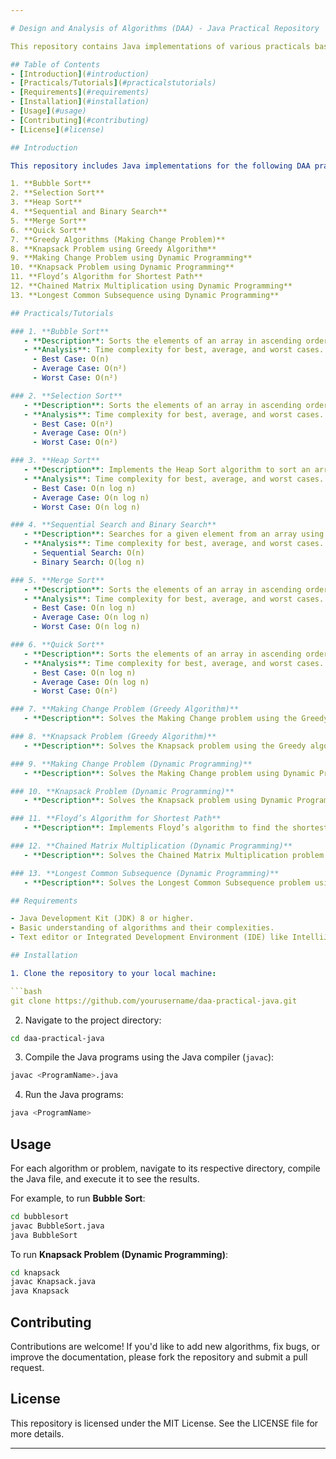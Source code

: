 ```yaml
---

# Design and Analysis of Algorithms (DAA) - Java Practical Repository

This repository contains Java implementations of various practicals based on the Design and Analysis of Algorithms (DAA) course. The practicals involve common algorithms and problem-solving techniques used in computer science, including sorting, searching, greedy algorithms, dynamic programming, and more.

## Table of Contents
- [Introduction](#introduction)
- [Practicals/Tutorials](#practicalstutorials)
- [Requirements](#requirements)
- [Installation](#installation)
- [Usage](#usage)
- [Contributing](#contributing)
- [License](#license)

## Introduction

This repository includes Java implementations for the following DAA practicals:

1. **Bubble Sort**
2. **Selection Sort**
3. **Heap Sort**
4. **Sequential and Binary Search**
5. **Merge Sort**
6. **Quick Sort**
7. **Greedy Algorithms (Making Change Problem)**
8. **Knapsack Problem using Greedy Algorithm**
9. **Making Change Problem using Dynamic Programming**
10. **Knapsack Problem using Dynamic Programming**
11. **Floyd’s Algorithm for Shortest Path**
12. **Chained Matrix Multiplication using Dynamic Programming**
13. **Longest Common Subsequence using Dynamic Programming**

## Practicals/Tutorials

### 1. **Bubble Sort**
   - **Description**: Sorts the elements of an array in ascending order using the Bubble Sort algorithm.
   - **Analysis**: Time complexity for best, average, and worst cases.
     - Best Case: O(n)  
     - Average Case: O(n²)  
     - Worst Case: O(n²)

### 2. **Selection Sort**
   - **Description**: Sorts the elements of an array in ascending order using the Selection Sort algorithm.
   - **Analysis**: Time complexity for best, average, and worst cases.
     - Best Case: O(n²)  
     - Average Case: O(n²)  
     - Worst Case: O(n²)

### 3. **Heap Sort**
   - **Description**: Implements the Heap Sort algorithm to sort an array in ascending order.
   - **Analysis**: Time complexity for best, average, and worst cases.
     - Best Case: O(n log n)  
     - Average Case: O(n log n)  
     - Worst Case: O(n log n)

### 4. **Sequential Search and Binary Search**
   - **Description**: Searches for a given element from an array using Sequential Search and Binary Search algorithms.
   - **Analysis**: Time complexity for best, average, and worst cases.
     - Sequential Search: O(n)  
     - Binary Search: O(log n)

### 5. **Merge Sort**
   - **Description**: Sorts the elements of an array in ascending order using the Merge Sort algorithm.
   - **Analysis**: Time complexity for best, average, and worst cases.
     - Best Case: O(n log n)  
     - Average Case: O(n log n)  
     - Worst Case: O(n log n)

### 6. **Quick Sort**
   - **Description**: Sorts the elements of an array in ascending order using the Quick Sort algorithm.
   - **Analysis**: Time complexity for best, average, and worst cases.
     - Best Case: O(n log n)  
     - Average Case: O(n log n)  
     - Worst Case: O(n²)

### 7. **Making Change Problem (Greedy Algorithm)**
   - **Description**: Solves the Making Change problem using the Greedy algorithm, which minimizes the number of coins needed to make a given amount.

### 8. **Knapsack Problem (Greedy Algorithm)**
   - **Description**: Solves the Knapsack problem using the Greedy algorithm by selecting items based on their value-to-weight ratio.

### 9. **Making Change Problem (Dynamic Programming)**
   - **Description**: Solves the Making Change problem using Dynamic Programming, ensuring the optimal solution by considering all possible combinations.

### 10. **Knapsack Problem (Dynamic Programming)**
   - **Description**: Solves the Knapsack problem using Dynamic Programming, ensuring the optimal selection of items given a weight constraint.

### 11. **Floyd’s Algorithm for Shortest Path**
   - **Description**: Implements Floyd’s algorithm to find the shortest path between all pairs of vertices in a weighted graph.

### 12. **Chained Matrix Multiplication (Dynamic Programming)**
   - **Description**: Solves the Chained Matrix Multiplication problem using Dynamic Programming to minimize the number of multiplications.

### 13. **Longest Common Subsequence (Dynamic Programming)**
   - **Description**: Solves the Longest Common Subsequence problem using Dynamic Programming to find the longest sequence of characters common to two strings.

## Requirements

- Java Development Kit (JDK) 8 or higher.
- Basic understanding of algorithms and their complexities.
- Text editor or Integrated Development Environment (IDE) like IntelliJ IDEA, Eclipse, or NetBeans.

## Installation

1. Clone the repository to your local machine:

```bash
git clone https://github.com/yourusername/daa-practical-java.git
```

2. Navigate to the project directory:

```bash
cd daa-practical-java
```

3. Compile the Java programs using the Java compiler (`javac`):

```bash
javac <ProgramName>.java
```

4. Run the Java programs:

```bash
java <ProgramName>
```

## Usage

For each algorithm or problem, navigate to its respective directory, compile the Java file, and execute it to see the results.

For example, to run **Bubble Sort**:

```bash
cd bubblesort
javac BubbleSort.java
java BubbleSort
```

To run **Knapsack Problem (Dynamic Programming)**:

```bash
cd knapsack
javac Knapsack.java
java Knapsack
```

## Contributing

Contributions are welcome! If you'd like to add new algorithms, fix bugs, or improve the documentation, please fork the repository and submit a pull request.

## License

This repository is licensed under the MIT License. See the LICENSE file for more details.

---
```

